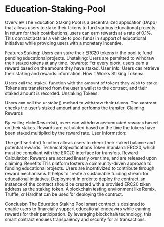 # Education-Staking-Pool
Overview
The Education Staking Pool is a decentralized application (DApp) that allows users to stake their tokens to fund various educational projects. In return for their contributions, users can earn rewards at a rate of 0.1%. This contract acts as a vehicle to pool funds in support of educational initiatives while providing users with a monetary incentive.

Features
Staking: Users can stake their ERC20 tokens in the pool to fund pending educational projects.
Unstaking: Users are permitted to withdraw their staked tokens at any time.
Rewards: For every block, users earn a reward based on the amount they have staked.
User Info: Users can retrieve their staking and rewards information.
How It Works
Staking Tokens:

Users call the stake() function with the amount of tokens they wish to stake.
Tokens are transferred from the user's wallet to the contract, and their staked amount is recorded.
Unstaking Tokens:

Users can call the unstake() method to withdraw their tokens.
The contract checks the user’s staked amount and performs the transfer.
Claiming Rewards:

By calling claimRewards(), users can withdraw accumulated rewards based on their stakes.
Rewards are calculated based on the time the tokens have been staked multiplied by the reward rate.
User Information:

The getUserInfo() function allows users to check their staked balance and potential rewards.
Technical Specifications
Token Standard: ERC20, which must be compliant with the ERC20 interface for transfers.
Reward Calculation: Rewards are accrued linearly over time, and are released upon claiming.
Benefits
This platform fosters a community-driven approach to funding educational projects.
Users are incentivized to contribute through reward mechanisms.
It helps to create a sustainable funding stream for educational initiatives.
Deployment
In order to deploy the contract, an instance of the contract should be created with a provided ERC20 token address as the staking token. A blockchain testing environment like Remix, Truffle, or Hardhat can be used for deploying the contract.

Conclusion
The Education Staking Pool smart contract is designed to enable users to financially support educational endeavors while earning rewards for their participation. By leveraging blockchain technology, this smart contract ensures transparency and security for all transactions.
